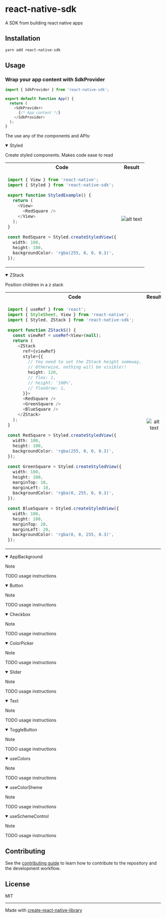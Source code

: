 # react-native-sdk

A SDK from building react native apps

## Installation

```sh
yarn add react-native-sdk
```

## Usage

### Wrap your app content with SdkProvider

```Typescript
import { SdkProvider } from 'react-native-sdk';

export default function App() {
  return (
    <SdkProvider>
      {/* App content */}
    </SdkProvider>
  );
}
```

The use any of the components and APIs:

<details open>
<summary>Styled</summary>

Create styled components. Makes code ease to read
<table>
  <tr>
    <th> Code </th>
    <th> Result </th>
  </tr>
  <tr>
  
  <td>

  ```Typescript
  import { View } from 'react-native';
  import { Styled } from 'react-native-sdk';

  export function StyledExample() {
    return (
      <View>
        <RedSquare />
      </View>
    );
  }

  const RedSquare = Styled.createStyledView({
    width: 100,
    height: 100,
    backgroundColor: 'rgba(255, 0, 0, 0.3)',
  });
  ```

  </td>
  <td>

  <p align="center">
    <img src="https://github.com/user-attachments/assets/53b3d7aa-84d8-4683-8302-2d5cb6d3af42" alt="alt text"/>
  </p>

  </td>
  </tr>
</table>
</details>

<!-- ZStack -->

<details open>
<summary>ZStack</summary>

Position children in a z stack
<table>
  <tr>
    <th> Code </th>
    <th> Result </th>
  </tr>
  <tr>
  
  <td>

  ```Typescript
  import { useRef } from 'react';
  import { StyleSheet, View } from 'react-native';
  import { Styled, ZStack } from 'react-native-sdk';

  export function ZStackS() {
    const viewRef = useRef<View>(null);
    return (
      <ZStack
        ref={viewRef}
        style={{
          // You need to set the ZStack height someway,
          // Otherwise, nothing will be visible!!
          height: 120,
          // flex: 1,
          // height: '100%',
          // flexGrow: 1,
        }}>
        <RedSquare />
        <GreenSquare />
        <BlueSquare />
      </ZStack>
    );
  }

  const RedSquare = Styled.createStyledView({
    width: 100,
    height: 100,
    backgroundColor: 'rgba(255, 0, 0, 0.3)',
  });

  const GreenSquare = Styled.createStyledView({
    width: 100,
    height: 100,
    marginTop: 10,
    marginLeft: 10,
    backgroundColor: 'rgba(0, 255, 0, 0.3)',
  });

  const BlueSquare = Styled.createStyledView({
    width: 100,
    height: 100,
    marginTop: 20,
    marginLeft: 20,
    backgroundColor: 'rgba(0, 0, 255, 0.3)',
  });
  ```

  </td>
  <td>

  <p align="center">
    <img src="https://github.com/user-attachments/assets/045c24a2-d884-42a1-ac41-3d73bb8ae73c" alt="alt text"/>
  </p>

  </td>
  </tr>
</table>
</details>

<!-- AppBackground -->

<details open>
<summary>AppBackground</summary>
</details>

> [!NOTE]
> TODO usage instructions

<!-- Button -->

<details open>
<summary>Button</summary>
</details>

> [!NOTE]
> TODO usage instructions


<!-- Checkbox -->

<details open>
<summary>Checkbox</summary>
</details>

> [!NOTE]
> TODO usage instructions

<!-- ColorPicker -->

<details open>
<summary>ColorPicker</summary>
</details>

> [!NOTE]
> TODO usage instructions

<!-- Slider -->

<details open>
<summary>Slider</summary>
</details>

> [!NOTE]
> TODO usage instructions

<!-- Text -->

<details open>
<summary>Text</summary>
</details>

> [!NOTE]
> TODO usage instructions

<!-- ToggleButton -->

<details open>
<summary>ToggleButton</summary>
</details>

> [!NOTE]
> TODO usage instructions

<!-- useColors -->

<details open>
<summary>useColors</summary>
</details>

> [!NOTE]
> TODO usage instructions

<!-- useColorSheme -->

<details open>
<summary>useColorSheme</summary>
</details>

> [!NOTE]
> TODO usage instructions


<!-- useSchemeControl -->

<details open>
<summary>useSchemeControl</summary>
</details>

> [!NOTE]
> TODO usage instructions


## Contributing

See the [contributing guide](CONTRIBUTING.md) to learn how to contribute to the repository and the development workflow.

## License

MIT

---

Made with [create-react-native-library](https://github.com/callstack/react-native-builder-bob)
